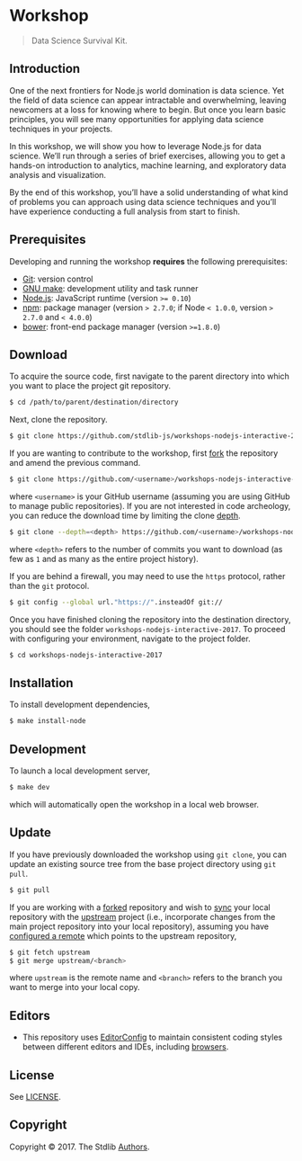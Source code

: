 # Workshop

> Data Science Survival Kit.


## Introduction

One of the next frontiers for Node.js world domination is data science. Yet the field of data science can appear intractable and overwhelming, leaving newcomers at a loss for knowing where to begin. But once you learn basic principles, you will see many opportunities for applying data science techniques in your projects.

In this workshop, we will show you how to leverage Node.js for data science. We’ll run through a series of brief exercises, allowing you to get a hands-on introduction to analytics, machine learning, and exploratory data analysis and visualization.

By the end of this workshop, you’ll have a solid understanding of what kind of problems you can approach using data science techniques and you’ll have experience conducting a full analysis from start to finish.


## Prerequisites

Developing and running the workshop __requires__ the following prerequisites:

* [Git][git]: version control
* [GNU make][gnu-make]: development utility and task runner
* [Node.js][node-js]: JavaScript runtime (version `>= 0.10`)
* [npm][npm]: package manager (version `> 2.7.0`; if Node `< 1.0.0`, version `> 2.7.0` and `< 4.0.0`)
* [bower][bower]: front-end package manager (version `>=1.8.0`)


## Download

To acquire the source code, first navigate to the parent directory into which you want to place the project git repository.

``` bash
$ cd /path/to/parent/destination/directory
```

Next, clone the repository.

``` bash
$ git clone https://github.com/stdlib-js/workshops-nodejs-interactive-2017.git
```

If you are wanting to contribute to the workshop, first [fork][github-fork] the repository and amend the previous command.

``` bash
$ git clone https://github.com/<username>/workshops-nodejs-interactive-2017.git
```

where `<username>` is your GitHub username (assuming you are using GitHub to manage public repositories). If you are not interested in code archeology, you can reduce the download time by limiting the clone [depth][git-clone-depth].

``` bash
$ git clone --depth=<depth> https://github.com/<username>/workshops-nodejs-interactive-2017.git
```

where `<depth>` refers to the number of commits you want to download (as few as `1` and as many as the entire project history).

If you are behind a firewall, you may need to use the `https` protocol, rather than the `git` protocol.

``` bash
$ git config --global url."https://".insteadOf git://
```

Once you have finished cloning the repository into the destination directory, you should see the folder `workshops-nodejs-interactive-2017`. To proceed with configuring your environment, navigate to the project folder.

``` bash
$ cd workshops-nodejs-interactive-2017
```


## Installation

To install development dependencies,

``` bash
$ make install-node
```


## Development

To launch a local development server,

``` bash
$ make dev
```

which will automatically open the workshop in a local web browser.


## Update

If you have previously downloaded the workshop using `git clone`, you can update an existing source tree from the base project directory using `git pull`.

``` bash
$ git pull
```

If you are working with a [forked][github-fork] repository and wish to [sync][github-fork-sync] your local repository with the [upstream][git-remotes] project (i.e., incorporate changes from the main project repository into your local repository), assuming you have [configured a remote][github-remote] which points to the upstream repository,

``` bash
$ git fetch upstream
$ git merge upstream/<branch>
```

where `upstream` is the remote name and `<branch>` refers to the branch you want to merge into your local copy.


## Editors

* This repository uses [EditorConfig][editorconfig] to maintain consistent coding styles between different editors and IDEs, including [browsers][editorconfig-chrome].


## License

See [LICENSE][license].


## Copyright

Copyright &copy; 2017. The Stdlib [Authors][authors].


<!-- Section for all links. Make sure to keep an empty line after the `section` element and another before the `/section` close. -->

<section class="links">

[stdlib]: https://github.com/stdlib-js/stdlib

[git]: http://git-scm.com/
[gnu-make]: https://www.gnu.org/software/make
[node-js]: https://nodejs.org/en/
[npm]: https://www.npmjs.com/
[bower]: https://bower.io/

[git-clone-depth]: https://git-scm.com/docs/git-clone#git-clone---depthltdepthgt
[git-remotes]: https://git-scm.com/book/en/v2/Git-Basics-Working-with-Remotes

[github-fork]: https://help.github.com/articles/fork-a-repo/
[github-fork-sync]: https://help.github.com/articles/syncing-a-fork/
[github-remote]: https://help.github.com/articles/configuring-a-remote-for-a-fork/

[editorconfig]: http://editorconfig.org/
[editorconfig-chrome]: https://chrome.google.com/webstore/detail/github-editorconfig/bppnolhdpdfmmpeefopdbpmabdpoefjh?hl=en-US

[authors]: https://github.com/stdlib-js/workshops-nodejs-interactive-2017/graphs/contributors
[license]: https://raw.githubusercontent.com/stdlib-js/workshops-nodejs-interactive-2017/master/LICENSE

</section>

<!-- /.links -->
